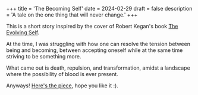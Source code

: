 +++
title = 'The Becoming Self'
date = 2024-02-29
draft = false
description = 'A tale on the one thing that will never change.'
+++

This is a short story inspired by the cover of Robert Kegan's book [The Evolving Self](https://www.goodreads.com/book/show/345095.The_Evolving_Self).

At the time, I was struggling with how one can resolve the tension between being and becoming, between accepting oneself while at the same time striving to be something more.

What came out is death, repulsion, and transformation, amidst a landscape where the possibility of blood is ever present.

Anyways! [Here's the piece](https://participes.substack.com/p/the-becoming-self), hope you like it :).